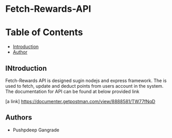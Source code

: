 # Fetch-Rewards-API
# Table of Contents
- [Introduction](#Introduction)
- [Author](#author)

## INtroduction
Fetch-Rewards API is designed sugin nodejs and express framework. The is used to fetch, update and deduct points from users account in the system. 
The documentation for API can be found at below provided link

[a link] https://documenter.getpostman.com/view/8888581/TW77fNqD

## Authors <a name="authors"></a>
- Pushpdeep Gangrade
